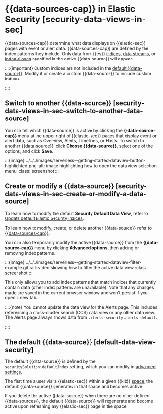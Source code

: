 # {{data-sources-cap}} in Elastic Security [security-data-views-in-sec]

{{data-sources-cap}} determine what data displays on {{elastic-sec}} pages with event or alert data. {{data-sources-cap}} are defined by the index patterns they include. Only data from {{es}} [indices](../../../manage-data/data-store/index-basics.md), [data streams](../../../manage-data/data-store/data-streams.md), or [index aliases](asciidocalypse://docs/elasticsearch/docs/reference/elasticsearch/mapping-reference/field-alias.md) specified in the active {{data-source}} will appear.

::::{important}
Custom indices are not included in the [default {{data-source}}](../../../solutions/security/get-started/data-views-elastic-security.md#default-data-view-security). Modify it or create a custom {{data-source}} to include custom indices.

::::



## Switch to another {{data-source}} [security-data-views-in-sec-switch-to-another-data-source]

You can tell which {{data-source}} is active by clicking the **{{data-source-cap}}** menu at the upper right of {{elastic-sec}} pages that display event or alert data, such as Overview, Alerts, Timelines, or Hosts. To switch to another {{data-source}}, click **Choose {{data-source}}**, select one of the options, and click **Save**.

:::{image} ../../../images/serverless--getting-started-dataview-button-highlighted.png
:alt: image highlighting how to open the data view selection menu
:class: screenshot
:::


## Create or modify a {{data-source}} [security-data-views-in-sec-create-or-modify-a-data-source]

To learn how to modify the default **Security Default Data View**, refer to [Update default Elastic Security indices](../../../solutions/security/get-started/configure-advanced-settings.md#update-sec-indices).

To learn how to modify, create, or delete another {{data-source}} refer to [{{data-sources-cap}}](../../../explore-analyze/find-and-organize/data-views.md).

You can also temporarily modify the active {{data-source}} from the **{{data-source-cap}}** menu by clicking **Advanced options**, then adding or removing index patterns.

:::{image} ../../../images/serverless--getting-started-dataview-filter-example.gif
:alt: video showing how to filter the active data view
:class: screenshot
:::

This only allows you to add index patterns that match indices that currently contain data (other index patterns are unavailable). Note that any changes made are saved in the current browser window and won’t persist if you open a new tab.

::::{note}
You cannot update the data view for the Alerts page. This includes referencing a cross-cluster search (CCS) data view or any other data view. The Alerts page always shows data from `.alerts-security.alerts-default`.

::::



## The default {{data-source}} [default-data-view-security]

The default {{data-source}} is defined by the `securitySolution:defaultIndex` setting, which you can modify in [advanced settings](../../../solutions/security/get-started/configure-advanced-settings.md).

The first time a user visits {{elastic-sec}} within a given {{kib}} [space](../../../solutions/security/get-started/spaces-elastic-security.md), the default {{data-source}} generates in that space and becomes active.

If you delete the active {{data-source}} when there are no other defined {{data-sources}}, the default {{data-source}} will regenerate and become active upon refreshing any {{elastic-sec}} page in the space.
